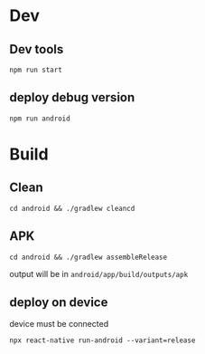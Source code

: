 # Dev

## Dev tools

```shell
npm run start
```

## deploy debug version

```shell
npm run android
```

# Build

## Clean

```shell
cd android && ./gradlew cleancd
```

## APK

```shell
cd android && ./gradlew assembleRelease
```

output will be in `android/app/build/outputs/apk`

## deploy on device

device must be connected

```shell
npx react-native run-android --variant=release
```

